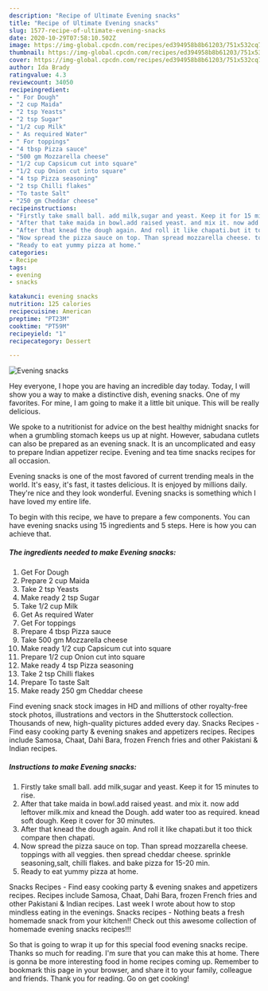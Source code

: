 ```yaml
---
description: "Recipe of Ultimate Evening snacks"
title: "Recipe of Ultimate Evening snacks"
slug: 1577-recipe-of-ultimate-evening-snacks
date: 2020-10-29T07:58:10.502Z
image: https://img-global.cpcdn.com/recipes/ed394958b8b61203/751x532cq70/evening-snacks-recipe-main-photo.jpg
thumbnail: https://img-global.cpcdn.com/recipes/ed394958b8b61203/751x532cq70/evening-snacks-recipe-main-photo.jpg
cover: https://img-global.cpcdn.com/recipes/ed394958b8b61203/751x532cq70/evening-snacks-recipe-main-photo.jpg
author: Ida Brady
ratingvalue: 4.3
reviewcount: 34050
recipeingredient:
- " For Dough"
- "2 cup Maida"
- "2 tsp Yeasts"
- "2 tsp Sugar"
- "1/2 cup Milk"
- " As required Water"
- " For toppings"
- "4 tbsp Pizza sauce"
- "500 gm Mozzarella cheese"
- "1/2 cup Capsicum cut into square"
- "1/2 cup Onion cut into square"
- "4 tsp Pizza seasoning"
- "2 tsp Chilli flakes"
- "To taste Salt"
- "250 gm Cheddar cheese"
recipeinstructions:
- "Firstly take small ball. add milk,sugar and yeast. Keep it for 15 minutes to rise."
- "After that take maida in bowl.add raised yeast. and mix it. now add leftover milk.mix and knead the Dough. add water too as required. knead soft dough. Keep it cover for 30 minutes."
- "After that knead the dough again. And roll it like chapati.but it too thick compare then chapati."
- "Now spread the pizza sauce on top. Than spread mozzarella cheese. toppings with all veggies. then spread cheddar cheese. sprinkle seasoning,salt, chilli flakes. and bake pizza for 15-20 min."
- "Ready to eat yummy pizza at home."
categories:
- Recipe
tags:
- evening
- snacks

katakunci: evening snacks 
nutrition: 125 calories
recipecuisine: American
preptime: "PT23M"
cooktime: "PT59M"
recipeyield: "1"
recipecategory: Dessert

---
```



![Evening snacks](https://img-global.cpcdn.com/recipes/ed394958b8b61203/751x532cq70/evening-snacks-recipe-main-photo.jpg)

Hey everyone, I hope you are having an incredible day today. Today, I will show you a way to make a distinctive dish, evening snacks. One of my favorites. For mine, I am going to make it a little bit unique. This will be really delicious.

We spoke to a nutritionist for advice on the best healthy midnight snacks for when a grumbling stomach keeps us up at night. However, sabudana cutlets can also be prepared as an evening snack. It is an uncomplicated and easy to prepare Indian appetizer recipe. Evening and tea time snacks recipes for all occasion.

Evening snacks is one of the most favored of current trending meals in the world. It's easy, it's fast, it tastes delicious. It is enjoyed by millions daily. They're nice and they look wonderful. Evening snacks is something which I have loved my entire life.


To begin with this recipe, we have to prepare a few components. You can have evening snacks using 15 ingredients and 5 steps. Here is how you can achieve that.

<!--inarticleads1-->

##### The ingredients needed to make Evening snacks:

1. Get  For Dough
1. Prepare 2 cup Maida
1. Take 2 tsp Yeasts
1. Make ready 2 tsp Sugar
1. Take 1/2 cup Milk
1. Get  As required Water
1. Get  For toppings
1. Prepare 4 tbsp Pizza sauce
1. Take 500 gm Mozzarella cheese
1. Make ready 1/2 cup Capsicum cut into square
1. Prepare 1/2 cup Onion cut into square
1. Make ready 4 tsp Pizza seasoning
1. Take 2 tsp Chilli flakes
1. Prepare To taste Salt
1. Make ready 250 gm Cheddar cheese


Find evening snack stock images in HD and millions of other royalty-free stock photos, illustrations and vectors in the Shutterstock collection. Thousands of new, high-quality pictures added every day. Snacks Recipes - Find easy cooking party &amp; evening snakes and appetizers recipes. Recipes include Samosa, Chaat, Dahi Bara, frozen French fries and other Pakistani &amp; Indian recipes. 

<!--inarticleads2-->

##### Instructions to make Evening snacks:

1. Firstly take small ball. add milk,sugar and yeast. Keep it for 15 minutes to rise.
1. After that take maida in bowl.add raised yeast. and mix it. now add leftover milk.mix and knead the Dough. add water too as required. knead soft dough. Keep it cover for 30 minutes.
1. After that knead the dough again. And roll it like chapati.but it too thick compare then chapati.
1. Now spread the pizza sauce on top. Than spread mozzarella cheese. toppings with all veggies. then spread cheddar cheese. sprinkle seasoning,salt, chilli flakes. and bake pizza for 15-20 min.
1. Ready to eat yummy pizza at home.


Snacks Recipes - Find easy cooking party &amp; evening snakes and appetizers recipes. Recipes include Samosa, Chaat, Dahi Bara, frozen French fries and other Pakistani &amp; Indian recipes. Last week I wrote about how to stop mindless eating in the evenings. Snacks recipes - Nothing beats a fresh homemade snack from your kitchen!! Check out this awesome collection of homemade evening snacks recipes!!! 

So that is going to wrap it up for this special food evening snacks recipe. Thanks so much for reading. I'm sure that you can make this at home. There is gonna be more interesting food in home recipes coming up. Remember to bookmark this page in your browser, and share it to your family, colleague and friends. Thank you for reading. Go on get cooking!
